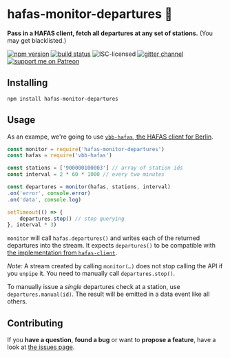 # hafas-monitor-departures 🔭

**Pass in a HAFAS client, fetch all departures at any set of stations.** (You may get blacklisted.)

[![npm version](https://img.shields.io/npm/v/hafas-monitor-departures.svg)](https://www.npmjs.com/package/hafas-monitor-departures)
[![build status](https://img.shields.io/travis/derhuerst/hafas-monitor-departures.svg)](https://travis-ci.org/derhuerst/hafas-monitor-departures)
![ISC-licensed](https://img.shields.io/github/license/derhuerst/hafas-monitor-departures.svg)
[![gitter channel](https://badges.gitter.im/derhuerst/vbb-rest.svg)](https://gitter.im/derhuerst/vbb-rest)
[![support me on Patreon](https://img.shields.io/badge/support%20me-on%20patreon-fa7664.svg)](https://patreon.com/derhuerst)


## Installing

```shell
npm install hafas-monitor-departures
```


## Usage

As an exampe, we're going to use [`vbb-hafas`, the HAFAS client for Berlin](https://www.npmjs.com/package/vbb-hafas).

```js
const monitor = require('hafas-monitor-departures')
const hafas = require('vbb-hafas')

const stations = ['900000100003'] // array of station ids
const interval = 2 * 60 * 1000 // every two minutes

const departures = monitor(hafas, stations, interval)
.on('error', console.error)
.on('data', console.log)

setTimeout(() => {
	departures.stop() // stop querying
}, interval * 3)
```

`monitor` will call `hafas.departures()` and writes each of the returned departures into the stream. It expects `departures()` to be compatible with [the implementation from `hafas-client`](https://github.com/public-transport/hafas-client/blob/v2.5.0/docs/departures.md#departuresstation-opt).

*Note:* A stream created by calling `monitor(…)` does not stop calling the API if you `unpipe` it. You need to manually call `departures.stop()`.

To manually issue a *single* departures check at a station, use `departures.manual(id)`. The result will be emitted in a data event like all others.


## Contributing

If you **have a question**, **found a bug** or want to **propose a feature**, have a look at [the issues page](https://github.com/derhuerst/hafas-monitor-departures/issues).
